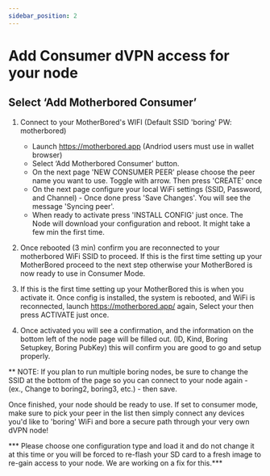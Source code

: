 ```yaml
---
sidebar_position: 2
---
```


# Add Consumer dVPN access for your node

## Select ‘Add Motherbored Consumer’


1. Connect to your MotherBored's WIFI (Default SSID 'boring' PW: motherbored)
    - Launch https://motherbored.app (Andriod users must use in wallet browser)
    - Select ‘Add Motherbored Consumer' button.
    - On the next page 'NEW CONSUMER PEER' please choose the peer name you want to use. Toggle with arrow. Then press 'CREATE' once
    - On the next page configure your local WiFi settings (SSID, Password, and Channel) - Once done press 'Save Changes'. You will see the message 'Syncing peer'.
    - When ready to activate press 'INSTALL CONFIG' just once. The Node will download your configuration and reboot. It might take a few min the first time.

2. Once rebooted (3 min) confirm you are reconnected to your motherbored WiFi SSID to proceed. If this is the first time setting up your MotherBored proceed to the next step otherwise your MotherBored is now ready to use in Consumer Mode.

3. If this is the first time setting up your MotherBored this is when you activate it. Once config is installed, the system is rebooted, and WiFi is reconnected,
 launch https://motherbored.app/ again, Select your then press ACTIVATE just once.

4. Once activated you will see a confirmation, and the information on the bottom left of the node page will be filled out.
 (ID, Kind, Boring Setupkey, Boring PubKey) this will confirm you are good to go and setup properly.

** NOTE: If you plan to run multiple boring nodes, be sure to change the SSID at the bottom of the page so you can connect to your node again - (ex., Change to boring2, boring3, etc.) - then save.

Once finished, your node should be ready to use. If set to consumer mode, make sure to pick your peer in the list then simply connect any devices you'd like to 'boring' WiFi and bore a secure path through your very own dVPN node!

*** Please choose one configuration type and load it and do not change it at this time or you will be forced to re-flash your SD card to a fresh image to re-gain access to your node. We are working on a fix for this.***